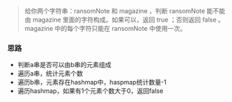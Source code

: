 

> 给你两个字符串：ransomNote 和 magazine ，判断 ransomNote 能不能由 magazine 里面的字符构成。如果可以，返回 true ；否则返回 false 。magazine 中的每个字符只能在 ransomNote 中使用一次。





### 思路

- 判断a串是否可以由b串的元素组成
- 遍历a串，统计元素个数
- 遍历b串，元素存在hashmap中，haspmap统计数量-1
- 遍历hashmap，如果有1个元素个数大于0，返回false